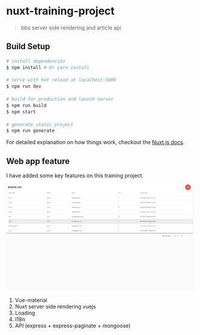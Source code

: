 # nuxt-training-project

> bbs server side rendering and article api

## Build Setup

``` bash
# install dependencies
$ npm install # Or yarn install

# serve with hot reload at localhost:3000
$ npm run dev

# build for production and launch server
$ npm run build
$ npm start

# generate static project
$ npm run generate
```

For detailed explanation on how things work, checkout the [Nuxt.js docs](https://github.com/nuxt/nuxt.js).

## Web app feature

I have added some key features on this training project.

![App](./assets/app.png)

1. Vue-material
2. Nuxt server side rendering vuejs
3. Loading
4. I18n
5. API (express + express-paginate + mongoose)
